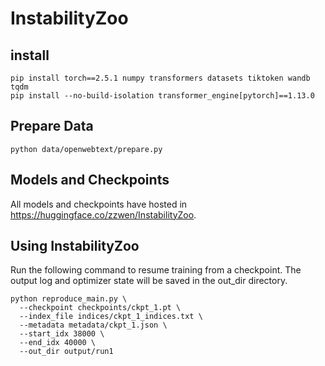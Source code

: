 
# InstabilityZoo

## install

```
pip install torch==2.5.1 numpy transformers datasets tiktoken wandb tqdm
pip install --no-build-isolation transformer_engine[pytorch]==1.13.0
```

## Prepare Data
```
python data/openwebtext/prepare.py
```

## Models and Checkpoints
All models and checkpoints have hosted in https://huggingface.co/zzwen/InstabilityZoo.

## Using InstabilityZoo
Run the following command to resume training from a checkpoint. The output log and optimizer state will be saved in the out_dir directory.
```
python reproduce_main.py \
  --checkpoint checkpoints/ckpt_1.pt \
  --index_file indices/ckpt_1_indices.txt \
  --metadata metadata/ckpt_1.json \
  --start_idx 38000 \
  --end_idx 40000 \
  --out_dir output/run1
```
